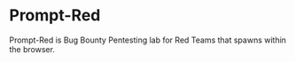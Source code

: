 # Prompt-Red
Prompt-Red is  Bug Bounty Pentesting lab for Red Teams that spawns within the browser.
